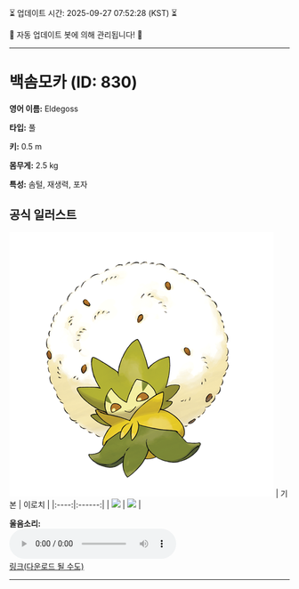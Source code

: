 
⏳ 업데이트 시간: 2025-09-27 07:52:28 (KST) ⏳

🤖 자동 업데이트 봇에 의해 관리됩니다! 🤖

---

# 백솜모카 (ID: 830)
**영어 이름:** Eldegoss

**타입:** 풀

**키:** 0.5 m

**몸무게:** 2.5 kg

**특성:** 솜털, 재생력, 포자

## 공식 일러스트
![](https://raw.githubusercontent.com/PokeAPI/sprites/master/sprites/pokemon/other/official-artwork/830.png)
| 기본 | 이로치 |
|:----:|:------:|
| <img src="http://play.pokemonshowdown.com/sprites/ani/eldegoss.gif" width="200"> | <img src="http://play.pokemonshowdown.com/sprites/ani-shiny/eldegoss.gif" width="200"> |

**울음소리:**<br><audio controls src="https://raw.githubusercontent.com/PokeAPI/cries/main/cries/pokemon/latest/830.ogg"></audio><br> [링크(다운로드 될 수도)](https://raw.githubusercontent.com/PokeAPI/cries/main/cries/pokemon/latest/830.ogg)


---
